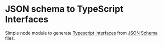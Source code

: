 # JSON schema to TypeScript Interfaces
Simple node module to generate [Typescript interfaces][1] from [JSON Schema][2] files.

[1]:https://www.typescriptlang.org/docs/handbook/interfaces.html
[2]:http://json-schema.org/